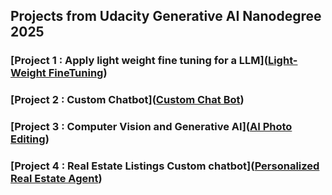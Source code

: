 ## Projects from Udacity Generative AI Nanodegree 2025

### [Project 1 : Apply light weight fine tuning for a LLM]([Light-Weight FineTuning](https://github.com/ig-crysis/Generative-AI-Nano-Degree/tree/main/Light-Weight%20FineTuning))
### [Project 2 : Custom Chatbot]([Custom Chat Bot](https://github.com/ig-crysis/Generative-AI-Nano-Degree/tree/main/Custom%20Chat%20Bot))
### [Project 3 : Computer Vision and Generative AI]([AI Photo Editing](https://github.com/ig-crysis/Generative-AI-Nano-Degree/tree/caf4a7c3af9885f747eacef8c03de8aa74193fd7/AI%20Photo%20Editing))
### [Project 4 : Real Estate Listings Custom chatbot]([Personalized Real Estate Agent](https://github.com/ig-crysis/Generative-AI-Nano-Degree/tree/main/Personalized%20Real%20Estate%20Agent))
